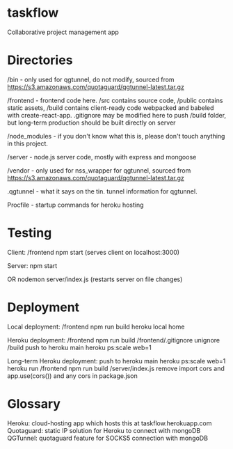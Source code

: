 # taskflow
Collaborative project management app

# Directories

/bin - only used for qgtunnel, do not modify, sourced from https://s3.amazonaws.com/quotaguard/qgtunnel-latest.tar.gz

/frontend - frontend code here. /src contains source code, /public contains static assets, /build contains client-ready code webpacked and babeled with create-react-app. .gitignore may be modified here to push /build folder, but long-term production should be built directly on server

/node_modules - if you don't know what this is, please don't touch anything in this project.

/server - node.js server code, mostly with express and mongoose

/vendor - only used for nss_wrapper for qgtunnel, sourced from https://s3.amazonaws.com/quotaguard/qgtunnel-latest.tar.gz

.qgtunnel - what it says on the tin. tunnel information for qgtunnel.

Procfile - startup commands for heroku hosting

# Testing

Client: /frontend npm start (serves client on localhost:3000)

Server: npm start

OR nodemon server/index.js (restarts server on file changes)

# Deployment

Local deployment: /frontend npm run build
heroku local home

Heroku deployment: /frontend npm run build
/frontend/.gitignore unignore /build
push to heroku main
heroku ps:scale web=1

Long-term Heroku deployment:
push to heroku main
heroku ps:scale web=1
heroku run /frontend npm run build
/server/index.js remove import cors and app.use(cors()) and any cors in package.json

# Glossary

Heroku: cloud-hosting app which hosts this at taskflow.herokuapp.com
Quotaguard: static IP solution for Heroku to connect with mongoDB
QGTunnel: quotaguard feature for SOCKS5 connection with mongoDB